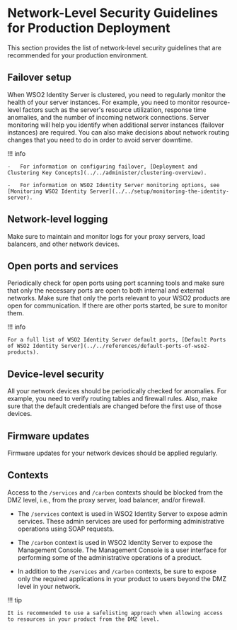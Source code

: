 # Network-Level Security Guidelines for Production Deployment

This section provides the list of network-level security guidelines that are recommended for your production environment.

## Failover setup

When WSO2 Identity Server is clustered, you need to regularly monitor the health of your server instances. For example, you need to monitor resource-level factors such as the server's resource utilization, response time anomalies, and the number of incoming network connections. Server monitoring will help you identify when additional server instances (failover instances) are required. You can also make decisions about network routing changes that you need to do in order to avoid server downtime.


!!! info

	-	For information on configuring failover, [Deployment and Clustering Key Concepts](../../administer/clustering-overview).

	-	For information on WSO2 Identity Server monitoring options, see [Monitoring WSO2 Identity Server](../../setup/monitoring-the-identity-server).


## Network-level logging

Make sure to maintain and monitor logs for your proxy servers, load balancers, and other network devices.


## Open ports and services

Periodically check for open ports using port scanning tools and make sure that only the necessary ports are open to both internal and external networks. Make sure that only the ports relevant to your WSO2 products are open for communication. If there are other ports started, be sure to monitor them.

!!! info

	For a full list of WSO2 Identity Server default ports, [Default Ports of WSO2 Identity Server](../../references/default-ports-of-wso2-products). 

## Device-level security 

All your network devices should be periodically checked for anomalies. For example, you need to verify routing tables and firewall rules. Also, make sure that the default credentials are changed before the first use of those devices.

## Firmware updates

Firmware updates for your network devices should be applied regularly.

## Contexts

Access to the `/services` and `/carbon` contexts should be blocked from the DMZ level, i.e., from the proxy server, load balancer, and/or firewall. 

-	The `/services` context is used in WSO2 Identity Server to expose admin services. These admin services are used for performing administrative operations using SOAP requests.

-	The `/carbon` context is used in WSO2 Identity Server to expose the Management Console. The Management Console is a user interface for performing some of the administrative operations of a product.

-	In addition to the `/services` and `/carbon` contexts, be sure to expose only the required applications in your product to users beyond the DMZ level in your network.

!!! tip

	It is recommended to use a safelisting approach when allowing access to resources in your product from the DMZ level.






